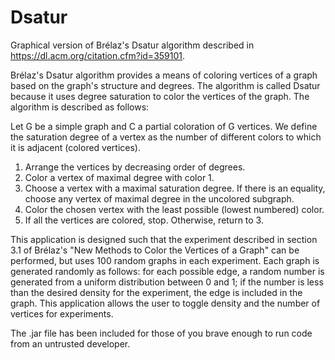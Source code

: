# Dsatur
Graphical version of Brélaz's Dsatur algorithm described in https://dl.acm.org/citation.cfm?id=359101.

Brélaz's Dsatur algorithm provides a means of coloring vertices of a graph based on the graph's structure and degrees. The algorithm is called Dsatur because it uses degree saturation to color the vertices of the graph. The algorithm is described as follows:

Let G be a simple graph and C a partial coloration of G vertices. We define the saturation degree of a vertex as the number of different colors to which it is adjacent (colored vertices).

1. Arrange the vertices by decreasing order of degrees.
2. Color a vertex of maximal degree with color 1.
3. Choose a vertex with a maximal saturation degree. If there is an equality, choose any vertex of maximal degree in the uncolored subgraph.
4. Color the chosen vertex with the least possible (lowest numbered) color.
5. If all the vertices are colored, stop. Otherwise, return to 3. 

This application is designed such that the experiment described in section 3.1 of Brélaz's "New Methods to Color the Vertices of a Graph" can be performed, but uses 100 random graphs in each experiment. Each graph is generated randomly as follows: for each possible edge, a random number is generated from a uniform distribution between 0 and 1; if the number is less than the desired density for the experiment, the edge is included in the graph. This application allows the user to toggle density and the number of vertices for experiments.

The .jar file has been included for those of you brave enough to run code from an untrusted developer.
